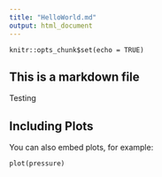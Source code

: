 ```yaml
---
title: "HelloWorld.md"
output: html_document
---
```


```{r setup, include=FALSE}
knitr::opts_chunk$set(echo = TRUE)
```

## This is a markdown file
Testing

## Including Plots

You can also embed plots, for example:

```{r pressure, echo=FALSE}
plot(pressure)
```

